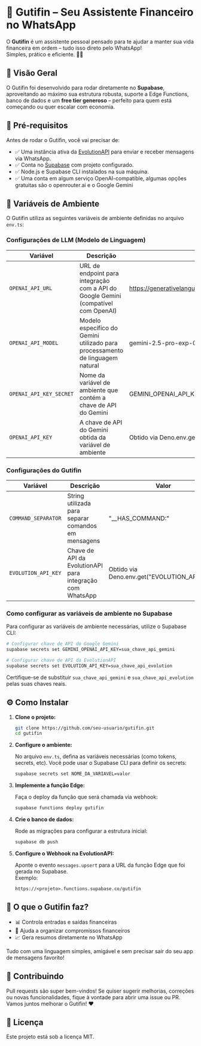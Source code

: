# 🤖 Gutifin – Seu Assistente Financeiro no WhatsApp

O **Gutifin** é um assistente pessoal pensado para te ajudar a manter sua vida financeira em ordem – tudo isso direto pelo WhatsApp!  
Simples, prático e eficiente. 💸📱

## 🚀 Visão Geral

O Gutifin foi desenvolvido para rodar diretamente no **Supabase**, aproveitando ao máximo sua estrutura robusta, suporte a Edge Functions, banco de dados e um **free tier generoso** – perfeito para quem está começando ou quer escalar com economia.

## 🧰 Pré-requisitos

Antes de rodar o Gutifin, você vai precisar de:

- ✅ Uma instância ativa da [EvolutionAPI](https://doc.evolution-api.com/v2/pt/get-started/introduction) para enviar e receber mensagens via WhatsApp.
- ✅ Conta no [Supabase](https://supabase.com) com projeto configurado.
- ✅ Node.js e Supabase CLI instalados na sua máquina.
- ✅ Uma conta em algum serviço OpenAI-compatible, algumas opções gratuitas são o openrouter.ai e o Google Gemini

## 🔐 Variáveis de Ambiente

O Gutifin utiliza as seguintes variáveis de ambiente definidas no arquivo `env.ts`:

### Configurações de LLM (Modelo de Linguagem)

| Variável                | Descrição                                                                          | Valor                                                                    |
| ----------------------- | ---------------------------------------------------------------------------------- | ------------------------------------------------------------------------ |
| `OPENAI_API_URL`        | URL de endpoint para integração com a API do Google Gemini (compatível com OpenAI) | https://generativelanguage.googleapis.com/v1beta/openai/chat/completions |
| `OPENAI_API_MODEL`      | Modelo específico do Gemini utilizado para processamento de linguagem natural      | gemini-2.5-pro-exp-03-25                                                 |
| `OPENAI_API_KEY_SECRET` | Nome da variável de ambiente que contém a chave de API do Gemini                   | GEMINI_OPENAI_API_KEY                                                    |
| `OPENAI_API_KEY`        | A chave de API do Gemini obtida da variável de ambiente                            | Obtido via Deno.env.get(OPENAI_API_KEY_SECRET)                           |

### Configurações do Gutifin

| Variável            | Descrição                                                 | Valor                                        |
| ------------------- | --------------------------------------------------------- | -------------------------------------------- |
| `COMMAND_SEPARATOR` | String utilizada para separar comandos em mensagens       | "__HAS_COMMAND:"                             |
| `EVOLUTION_API_KEY` | Chave de API da EvolutionAPI para integração com WhatsApp | Obtido via Deno.env.get("EVOLUTION_API_KEY") |

### Como configurar as variáveis de ambiente no Supabase

Para configurar as variáveis de ambiente necessárias, utilize o Supabase CLI:

```bash
# Configurar chave de API do Google Gemini
supabase secrets set GEMINI_OPENAI_API_KEY=sua_chave_api_gemini

# Configurar chave de API da EvolutionAPI
supabase secrets set EVOLUTION_API_KEY=sua_chave_api_evolution
```

Certifique-se de substituir `sua_chave_api_gemini` e `sua_chave_api_evolution` pelas suas chaves reais.

## ⚙️ Como Instalar

1. **Clone o projeto:**
   ```bash
   git clone https://github.com/seu-usuario/gutifin.git
   cd gutifin
   ```

2. **Configure o ambiente:**

   No arquivo `env.ts`, defina as variáveis necessárias (como tokens, secrets, etc). Você pode usar o Supabase CLI para definir os secrets:

   ```bash
   supabase secrets set NOME_DA_VARIAVEL=valor
   ```

3. **Implemente a função Edge:**

   Faça o deploy da função que será chamada via webhook:

   ```bash
   supabase functions deploy gutifin
   ```

4. **Crie o banco de dados:**

   Rode as migrações para configurar a estrutura inicial:

   ```bash
   supabase db push
   ```

5. **Configure o Webhook na EvolutionAPI:**

   Aponte o evento `messages.upsert` para a URL da função Edge que foi gerada no Supabase.  
   Exemplo:
   ```
   https://<projeto>.functions.supabase.co/gutifin
   ```

## 🧠 O que o Gutifin faz?

- 📊 Controla entradas e saídas financeiras
- 📅 Ajuda a organizar compromissos financeiros
- 📈 Gera resumos diretamente no WhatsApp

Tudo com uma linguagem simples, amigável e sem precisar sair do seu app de mensagens favorito!


## 📌 Contribuindo

Pull requests são super bem-vindos! Se quiser sugerir melhorias, correções ou novas funcionalidades, fique à vontade para abrir uma issue ou PR.  
Vamos juntos melhorar o Gutifin! ❤️

## 📄 Licença

Este projeto está sob a licença MIT.
